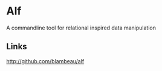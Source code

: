 # Alf

A commandline tool for relational inspired data manipulation

## Links

http://github.com/blambeau/alf

